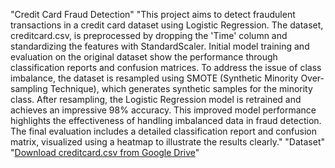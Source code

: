 "Credit Card Fraud Detection" 
"This project aims to detect fraudulent transactions in a credit card dataset using Logistic Regression. The dataset, creditcard.csv, is preprocessed by dropping the 'Time' column and standardizing the features with StandardScaler. Initial model training and evaluation on the original dataset show the performance through classification reports and confusion matrices. To address the issue of class imbalance, the dataset is resampled using SMOTE (Synthetic Minority Over-sampling Technique), which generates synthetic samples for the minority class. After resampling, the Logistic Regression model is retrained and achieves an impressive 98% accuracy. This improved model performance highlights the effectiveness of handling imbalanced data in fraud detection. The final evaluation includes a detailed classification report and confusion matrix, visualized using a heatmap to illustrate the results clearly."
"Dataset" 
"[Download creditcard.csv from Google Drive](https://drive.google.com/file/d/1EnmeVD0TRkjEJSailXc_2TkAT7srWg89/view?usp=sharing)" 
